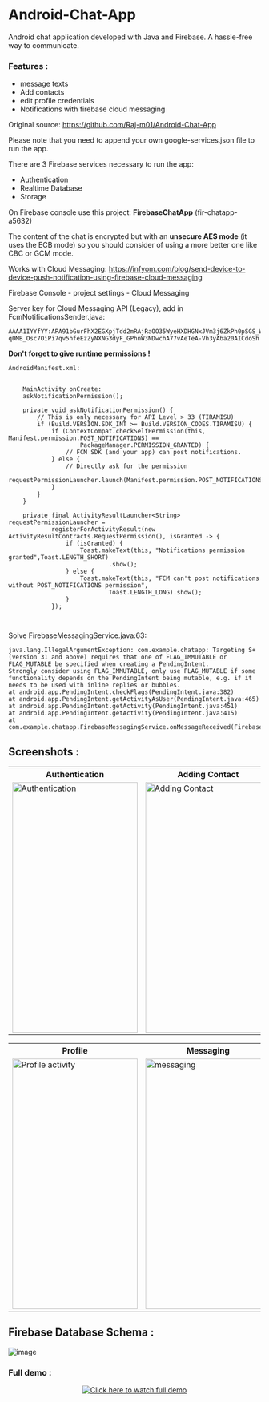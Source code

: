 # Android-Chat-App

Android chat application developed with Java and Firebase. A hassle-free way to communicate. 
### Features : 
* message texts
* Add contacts
* edit profile credentials
* Notifications with firebase cloud messaging

Original source: https://github.com/Raj-m01/Android-Chat-App

Please note that you need to append your own google-services.json file to run the app.

There are 3 Firebase services necessary to run the app:

* Authentication
* Realtime Database
* Storage

On Firebase console use this project: **FirebaseChatApp** (fir-chatapp-a5632)

The content of the chat is encrypted but with an **unsecure AES mode** (it uses the ECB mode) so you 
should consider of using a more better one like CBC or GCM mode.

Works with Cloud Messaging: https://infyom.com/blog/send-device-to-device-push-notification-using-firebase-cloud-messaging

Firebase Console - project settings - Cloud Messaging

Server key for Cloud Messaging API (Legacy), add in FcmNotificationsSender.java:
```plaintext
AAAA1IYYfYY:APA91bGurFhX2EGXpjTdd2mRAjRaOO35WyeHXDHGNxJVm3j6ZkPh0pSGS_WqPwumpEMRM-q0MB_Osc7OiPi7qv5hfeEzZyNXNG3dyF_GPhnW3NDwchA77vAeTeA-Vh3yAba20AICdoSh
```

**Don't forget to give runtime permissions !**

```plaintext
AndroidManifest.xml:
  

    MainActivity onCreate:
    askNotificationPermission();

    private void askNotificationPermission() {
        // This is only necessary for API Level > 33 (TIRAMISU)
        if (Build.VERSION.SDK_INT >= Build.VERSION_CODES.TIRAMISU) {
            if (ContextCompat.checkSelfPermission(this, Manifest.permission.POST_NOTIFICATIONS) ==
                    PackageManager.PERMISSION_GRANTED) {
                // FCM SDK (and your app) can post notifications.
            } else {
                // Directly ask for the permission
                requestPermissionLauncher.launch(Manifest.permission.POST_NOTIFICATIONS);
            }
        }
    }
    
    private final ActivityResultLauncher<String> requestPermissionLauncher =
            registerForActivityResult(new ActivityResultContracts.RequestPermission(), isGranted -> {
                if (isGranted) {
                    Toast.makeText(this, "Notifications permission granted",Toast.LENGTH_SHORT)
                            .show();
                } else {
                    Toast.makeText(this, "FCM can't post notifications without POST_NOTIFICATIONS permission",
                            Toast.LENGTH_LONG).show();
                }
            });
    


```


Solve FirebaseMessagingService.java:63:
```plaintext
java.lang.IllegalArgumentException: com.example.chatapp: Targeting S+ (version 31 and above) requires that one of FLAG_IMMUTABLE or FLAG_MUTABLE be specified when creating a PendingIntent.
Strongly consider using FLAG_IMMUTABLE, only use FLAG_MUTABLE if some functionality depends on the PendingIntent being mutable, e.g. if it needs to be used with inline replies or bubbles.
at android.app.PendingIntent.checkFlags(PendingIntent.java:382)
at android.app.PendingIntent.getActivityAsUser(PendingIntent.java:465)
at android.app.PendingIntent.getActivity(PendingIntent.java:451)
at android.app.PendingIntent.getActivity(PendingIntent.java:415)
at com.example.chatapp.FirebaseMessagingService.onMessageReceived(FirebaseMessagingService.java:63)
```

## Screenshots : 

<table>
  <tr>
    <th>Authentication</th>
    <th>Adding Contact</th>
    <th>Contacts</th>
  </tr>
  <tr>
    <td><img src="https://user-images.githubusercontent.com/79650580/195169217-ad08d0e6-23a3-4fad-874e-e68b3b828c32.png" alt="Authentication" style="width:250px;height:500px;"></td>
    <td><img src="https://user-images.githubusercontent.com/79650580/195169821-2efe67cc-718d-42b7-b510-d4004692cf3e.png" alt="Adding Contact" style="width:250px;height:500px;"></td>
    <td><img src="https://user-images.githubusercontent.com/79650580/195169874-6bbcaa95-6e8b-4e7e-abad-69021df4bde5.png" alt="Contacts activity" style="width:250px;height:500px;"></td>
  </tr>
   
</table>


<table>
  <tr>
    <th>Profile</th>
    <th>Messaging</th>
  </tr>
  <tr>
    <td><img src="https://user-images.githubusercontent.com/79650580/195170439-1688801d-3f90-4ef3-a591-c45200c3d714.png" alt="Profile activity" style="width:250px;height:500px;"></td>
    <td><img src="https://user-images.githubusercontent.com/79650580/195171608-4b051690-59fa-4601-b1c6-db1e44c6bfd4.png" alt="messaging" style="width:250px;height:500px;"></td>
  </tr>
   
</table>

## Firebase Database Schema : 
![image](https://user-images.githubusercontent.com/79650580/195172072-bcbe77b4-84c2-4a6c-817d-836bb0572db6.png)


### Full demo : 
<div align="center">
  <a href="https://youtu.be/U-NWcV_tfd4"><img src="https://user-images.githubusercontent.com/79650580/147914116-8f3725ef-8206-47b1-8735-f562ce3088f2.png" alt="Click here to watch full demo"></a>
</div>
